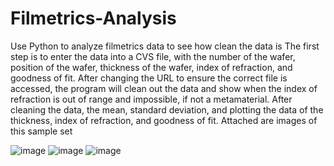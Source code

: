 # Filmetrics-Analysis
Use Python to analyze filmetrics data to see how clean the data is 
The first step is to enter the data into a CVS file, with the number of the wafer, position of the wafer, thickness of the wafer, index of refraction, and goodness of fit. After changing the URL to ensure the correct file is accessed, the program will clean out the data and show when the index of refraction is out of range and impossible, if not a metamaterial. After cleaning the data, the mean, standard deviation, and plotting the data of the thickness, index of refraction, and goodness of fit. Attached are images of this sample set

![image](https://github.com/user-attachments/assets/8e8d3406-edbf-459b-b31c-47bfee83382a)
![image](https://github.com/user-attachments/assets/dcbbc6e8-c043-4e3e-bb26-ee6aa52b4016)
![image](https://github.com/user-attachments/assets/088e411c-bcaf-4b89-abc6-713e7d433d24)


